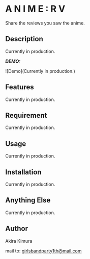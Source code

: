 # A N I M E : R V

Share the reviews you saw the anime.

## Description

Currently in production.

***DEMO:***

![Demo](Currently in production.)

## Features

Currently in production.

## Requirement

Currently in production.

## Usage

Currently in production.

## Installation

Currently in production.

## Anything Else

Currently in production.

## Author
 
Akira Kimura

mail to: girlsbandparty1th@mail.com